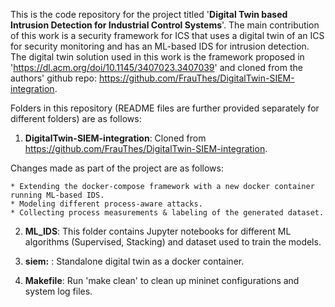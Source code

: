 This is the code repository for the project titled '**Digital Twin based Intrusion Detection for Industrial Control Systems**'. The main contribution of this work is a security framework for ICS that uses a digital twin of an ICS for security monitoring and has an ML-based IDS for intrusion detection. The digital twin solution used in this work is the framework proposed in 'https://dl.acm.org/doi/10.1145/3407023.3407039' and cloned from the authors' github repo: https://github.com/FrauThes/DigitalTwin-SIEM-integration. 

Folders in this repository (README files are further provided separately for different folders) are as follows:

1) **DigitalTwin-SIEM-integration**: Cloned from https://github.com/FrauThes/DigitalTwin-SIEM-integration.

Changes made as part of the project are as follows:

    * Extending the docker-compose framework with a new docker container running ML-based IDS.
    * Modeling different process-aware attacks.
    * Collecting process measurements & labeling of the generated dataset. 
    
2) **ML_IDS**: This folder contains Jupyter notebooks for different ML algorithms (Supervised, Stacking) and dataset used to train the models.

3) **siem:** : Standalone digital twin as a docker container.

4) **Makefile**: Run 'make clean' to clean up mininet configurations and system log files.
